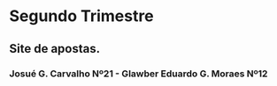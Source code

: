 # Segundo Trimestre
## Site de apostas.
### Josué G. Carvalho Nº21 - Glawber Eduardo G. Moraes Nº12
